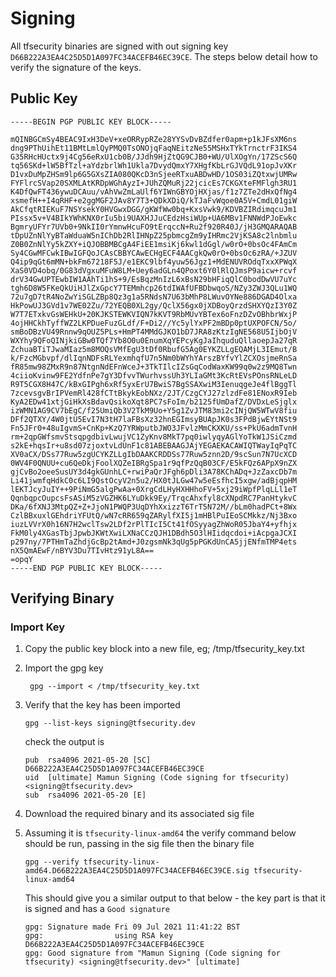 # Signing

All tfsecurity binaries are signed with out signing key `D66B222A3EA4C25D5D1A097FC34ACEFB46EC39CE`. The steps below detail how to verify the signature of the keys.


## Public Key

```
-----BEGIN PGP PUBLIC KEY BLOCK-----

mQINBGCmSy4BEAC9IxH3DeV+xeORRypRZe28YYSvDvBZdfer0apm+p1kJFsXM6ns
dng9PThUihEt11BMtLmlQyPMQ0TsONOjqFaqNEitzNe55MSHxTYkTrnctrF3IKS4
G35RHcHUctx9j4Cg56eRxU1cb0B/JJdh9HjZtQG9CJB0+WU/UlXOgYn/17ZScS6Q
tq56SKd+lW5BfTzl+aYdzbrlWh1Ukla7DvydQmxY7XHgfKbLrGJVQdL91opJvXKr
D1vxDuMpZHSm9lp6G5GXsZIA080QKcD3nSjeeRTxuABDwHD/1OS03iZQtxwjUMRw
FYFlrcSVap20SXMLAtKRDpWGhAyzI+JUhZQMuRj22jcicEs7CKGXteFMFlgh3RU1
K4DfQwFT436ywuDCAuu/vAhVwZmLaUlf6YIWnGBYOjHXjas/f1z7ZTe2dHxQfNg4
xsmefH++I4qRHF+e2ggMGF2JAv8Y7T3+QDkXDiQ/kTJaFvWqoe0A5V+CmdL01giW
AkCfqtRIEKuF7NSYsekY0HVGwxDGG/gKWfWw0bq+KxsVwk9/KDVBZIRdimqcuJm1
PIssx5v+V4BIkYWhKNX0rIu5bi9UAXHJJuCEdzHsiWUp+UA6MBv1FNNWdPJoEwkc
BgmryUFYr7UVb0+9NkII0rYmnwHcuFO9tErqccN+Ru2f920R40J/jH3GMQARAQAB
tDpUZnNlYyBTaWduaW5nIChDb2RlIHNpZ25pbmcgZm9yIHRmc2VjKSA8c2lnbmlu
Z0B0ZnNlYy5kZXY+iQJOBBMBCgA4FiEE1msiKj6kwl1dGgl/w0rO+0bsOc4FAmCm
Sy4CGwMFCwkIBwIGFQoJCAsCBBYCAwECHgECF4AACgkQw0rO+0bsOc6zRA/+JZUV
Q4ip9qGt6mMN+bkFm67218F5J/e1EKC9lbf4yuw56Jgz1+MdENUVROdqTxxXPWqX
XaS0VD4obq/0G83dVgxuMFuW8LM+Uey6adGLn4QPoxt6Y0lRlQJmsP9aicw+rcvf
drV34GwUPTEwbIW1AAhTi1hS+9/EsBqzMnIzL6xBsN29bHFiqQlC0bodDwVU7uYc
tgh6D8W5FKeQkUiHJlZxGpcY7TEMmhcp26tdIWAfUFBDbwqoS/NZy3ZWJ3QLu1WQ
72u7gD7tR4NoZwYiSGLZBp8Qz3g1a5RNdsN7U63bMhP8LWuvOYNe886DGAD4Olxa
HkPowUJ3GVd1v7WE02Zu/72YEQB0XL2gy/QclX56gx0jXDBoyQrzdSHXYQzI3Y0Z
W7T7ETxkvGsWEHkU+20KJKSTEWKVIQN7kKVT9RbMUvYBTex6oFnzDZvOBhbrWxjP
4ojHHCkhTyffWZ2LKPDueFuzGLdf/F+Di2//Yc5ylYxPF2mBDp0ptUXPOFCN/5o/
smBoDBzVU49Rnnw9qOUZ5PLs+HmPT4MMdGJKO1bD7JRA8zKtzIgNE568U5IjbOjV
WXYhy9QFoQINjkiGBw0TQf7Yb8O0u0EnumXqYEPcyKgJaIhquduQllaoepJa27qR
ZchuaBTiTJwaMIaz5m8MOQsVMfEgU3tDf0RbufG5Ag0EYKZLLgEQAMjL3IEmut/B
k/FzcMGbvpf/dlIqnNDFsRLYexmhqfU7n5Nm0bWYhYArszBYfvYlZCXOsjmeRnSa
fR85mw98ZMxR9n87NtgnNdEFnWceJ+3TkTIlcIZsGqCodWaxKW99q0w2z9MQ8Twn
4ciioKvinw9FE2YdfnPe7gY3DfvvTWurhvssUh3YLIaGMt3KcRtEVsPOnsRNLeLD
R9T5CGX8H47C/kBxGIPgh6xRf5yxErU7BwiS7BgSSAXwiM3IenuqgeJe4flBggTl
7zcevsgvBrIPVemRl428fCTtBkykEobNXz/2JT/CzgCYJ27zlzdFe81ENoxR9Ieb
KyA2EDw41xtjGiHkXsBdavQsikoXqt8PC7sFoIm/b2125fUmDafZ/DVDxLeSjglx
izWMN1AG9CV7bEgC/f25UmiQb3V2TkM9Uo+Y5g1ZvJTM83mi2cINjQW5WTwV8fiu
DFf2QTXY/4W0jtU5EvI7N3tH7laFBsXz32hnEGImsyBUApJK0s3FPdBjwEYtNSt9
Fn5JFr0+48uIgvmS+CnKp+KzQ7YRWputbJWO3JFvlzMmCKXKU/ss+PkU6admTvnH
rm+2qpGWfsmvStsqpgdbivLwujVC1ZyKnv8MkT7pq0iwlyqyAGlYoTkW1JSiCzmd
s2kE+hqsIr+u8sd07zjoxtvLdUnF1c81ABEBAAGJAjYEGAEKACAWIQTWayIqPqTC
XV0aCX/DSs77Ruw5zgUCYKZLLgIbDAAKCRDDSs77Ruw5znn2D/9scSun7N7UcXCD
0WV4F0QNUU+cu6QeDkjFoolXQZeIBRgSpa1r9qfPzQqB03CF/E5kFQz6APpX9nZX
gjCvBo2oeeSusUY3d4gkGUnhLC+rwiPaQrJFgh6pDli3A78KChADq+JzZaxcDb7m
Li41jwmfqHdkC0c6LI9QstOcyV2n5u2/HX0tJLGw47w5eEsfhcI5xgw/adBjqpHM
lEKTJcyJuIY++9PiNmG5algPwAa+0XrgCdLHyHXHHhoFV+5xj29iWpfPlqLLl1eT
QqnbqpcOupcsFsASiM5zVGZHK6LYuDkk9Ey/TrqcAhxfyl8cXNpdRC7PanHtykvC
DKa/6fXNJ3MtpQZ+Z+JjoN1PWQP3UqDYhXxizzT6TrT5N72M//bLm0hadPCt+8Wx
CzlBBxuxlGEhdriYFUtQ/wN7cRR659qZARylfXI5j1mHBlPuIEoSCMkkz/Nj3Bxo
iuzLVVrX0h16N7H2wclTsw2LDf2rPlTIcI5Ct41fOSyyagZhWoR05JbaY4+yfhjx
FkM0ly4XGasTbjJpwbJKWtXwiLXNaCCzQJH1DBdh5O3lHIidqcdoi+iAcpgaJCXI
p297ny/7PTHmTaZhdjGcBp2tAmd+J0zgsmNk3qUg5pPGKdUnCA5jjENfmTMP4ets
nX5QmAEwF/nBYV3Du7TIvHtz91yL8A==
=opqY
-----END PGP PUBLIC KEY BLOCK-----
```

## Verifying Binary

### Import Key

1. Copy the public key block into a new file, eg; /tmp/tfsecurity_key.txt
   
2. Import the gpg key
   ```
    gpg --import < /tmp/tfsecurity_key.txt
   ```
3. Verify that the key has been imported
    ```
    gpg --list-keys signing@tfsecurity.dev
    ```
    check the output is
    ```
    pub  rsa4096 2021-05-20 [SC]       D66B222A3EA4C25D5D1A097FC34ACEFB46EC39CE
    uid  [ultimate] Mamun Signing (Code signing for tfsecurity) <signing@tfsecurity.dev>
    sub  rsa4096 2021-05-20 [E]
    ```
4. Download the required binary and its associated sig file
   
5. Assuming it is `tfsecurity-linux-amd64` the verify command below should be run, passing in the sig file then the binary file
   ```
   gpg --verify tfsecurity-linux-amd64.D66B222A3EA4C25D5D1A097FC34ACEFB46EC39CE.sig tfsecurity-linux-amd64
   ```
   This should give you a similar output to that below - the key part is that it is signed and has a `Good signature`
   ```
   gpg: Signature made Fri 09 Jul 2021 11:41:22 BST
   gpg:                using RSA key D66B222A3EA4C25D5D1A097FC34ACEFB46EC39CE
   gpg: Good signature from "Mamun Signing (Code signing for tfsecurity) <signing@tfsecurity.dev>" [ultimate]

   ```